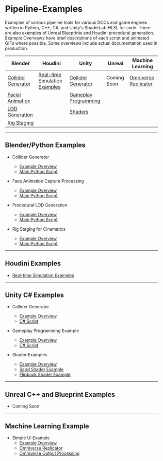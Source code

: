 # Pipeline-Examples
Examples of various pipeline tools for various DCCs and game engines written in Python, C++, C#, and Unity's ShaderLab HLSL for code. There are also examples of Unreal Blueprints and Houdini procedural generation. Example Overviews have brief descriptions of each script and animated GIFs where possible. Some overviews include actual documentation used in production.

| Blender | Houdini | Unity | Unreal | Machine Learning |
| --- | ----------- | ------ | ----- | ------------ |
| [Collider Generator](https://github.com/JMTechArt/Pipeline-Examples/blob/main/Blender/scripts/addons/Simu_Collider/READ_ME.md) | [Real-time Simulation Examples](https://github.com/JMTechArt/Pipeline-Examples/blob/main/Houdini/README.md)| [Collider Generator](https://github.com/JMTechArt/Pipeline-Examples/blob/main/Unity/Collider%20Generator/READ_ME.md) | Coming Soon | [Omniverse Replicator](https://github.com/JMTechArt/Pipeline-Examples/blob/main/Machine_Learning/README.md) |
| [Facial Animation](https://github.com/JMTechArt/Pipeline-Examples/blob/main/Blender/scripts/addons/Simu_FaceAnim/READ_ME.md) | | [Gameplay Programming](https://github.com/JMTechArt/Pipeline-Examples/blob/main/Unity/Gameplay%20Example/READ_ME.md) |  |
| [LOD Generation](https://github.com/JMTechArt/Pipeline-Examples/blob/main/Blender/scripts/addons/Simu_LOD/READ_ME.md) ||[Shaders](https://github.com/JMTechArt/Pipeline-Examples/blob/main/Unity/Shaders/READ_ME.md)|
| [Rig Staging](https://github.com/JMTechArt/Pipeline-Examples/blob/main/Blender/scripts/addons/Simu_LanceStage/READ_ME.md)  


***  


## Blender/Python Examples

-   Collider Generator
    - [Example Overview](https://github.com/JMTechArt/Pipeline-Examples/blob/main/Blender/scripts/addons/Simu_Collider/READ_ME.md)
    - [Main Python Script](https://github.com/JMTechArt/Pipeline-Examples/blob/main/Blender/scripts/addons/Simu_Collider/simu_collider.py)

-   Face Animation Capture Processing
    - [Example Overview](https://github.com/JMTechArt/Pipeline-Examples/blob/main/Blender/scripts/addons/Simu_FaceAnim/READ_ME.md)
    - [Main Python Script](https://github.com/JMTechArt/Pipeline-Examples/blob/main/Blender/scripts/addons/Simu_FaceAnim/simu_faceanim.py)

-   Procedural LOD Generation
    - [Example Overview](https://github.com/JMTechArt/Pipeline-Examples/blob/main/Blender/scripts/addons/Simu_LOD/READ_ME.md)
    - [Main Python Script](https://github.com/JMTechArt/Pipeline-Examples/blob/main/Blender/scripts/addons/Simu_LOD/simu_lod.py)

-   Rig Staging for Cinematics
    - [Example Overview](https://github.com/JMTechArt/Pipeline-Examples/blob/main/Blender/scripts/addons/Simu_LanceStage/READ_ME.md)
    - [Main Python Script](https://github.com/JMTechArt/Pipeline-Examples/blob/main/Blender/scripts/addons/Simu_LanceStage/simu_lancestage.py)


***
## Houdini Examples
- [Real-time Simulation Examples](https://github.com/JMTechArt/Pipeline-Examples/blob/main/Houdini/README.md)


***
## Unity C# Examples
-   Collider Generator
    - [Example Overview](https://github.com/JMTechArt/Pipeline-Examples/blob/main/Unity/Collider%20Generator/READ_ME.md)
    - [C# Script](https://github.com/JMTechArt/Pipeline-Examples/blob/main/Unity/Collider%20Generator/CollisionGenerator.cs) 

-   Gameplay Programming Example
    - [Example Overview](https://github.com/JMTechArt/Pipeline-Examples/blob/main/Unity/Gameplay%20Example/READ_ME.md)
    - [C# Script](https://github.com/JMTechArt/Pipeline-Examples/blob/main/Unity/Gameplay%20Example/InterpolatedBulwark.cs) 

 -  Shader Examples
    - [Example Overview](https://github.com/JMTechArt/Pipeline-Examples/blob/main/Unity/Shaders/READ_ME.md)
    - [Sand Shader Example](https://github.com/JMTechArt/Pipeline-Examples/blob/main/Unity/Shaders/SandyTop.shader) 
    - [Flipbook Shader Example](https://github.com/JMTechArt/Pipeline-Examples/blob/main/Unity/Shaders/HologramFlipbook.shader)
      
***
## Unreal C++ and Blueprint Examples
-   Coming Soon

***
## Machine Learning Example

-   Simple UI Example
    - [Example Overview](https://github.com/JMTechArt/Pipeline-Examples/blob/main/Machine_Learning/README.md)
    - [Omniverse Replicator](https://github.com/JMTechArt/Pipeline-Examples/blob/main/Machine_Learning/ommiverse_replicator.py)
    - [Omniverse Output Processing](https://github.com/JMTechArt/Pipeline-Examples/tree/main/Machine_Learning/omni_output_processing.py)


